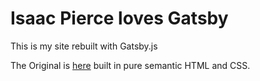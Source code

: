 # Isaac Pierce loves Gatsby

This is my site rebuilt with Gatsby.js

The Original is [here](https://github.com/isaacdpierce/my-portfolio-site) built in pure semantic HTML and CSS.
